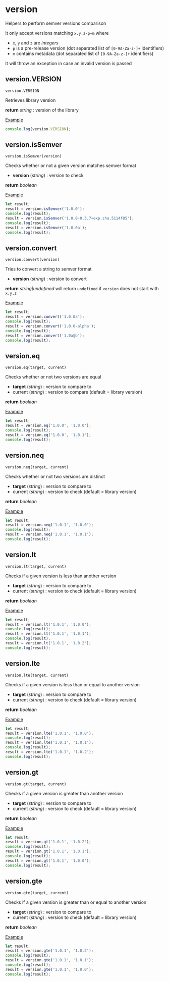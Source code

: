 # version

Helpers to perform semver versions comparison

It only accept versions matching `x.y.z-p+m` where 
  * `x`, `y` and `z` are *integers*
  * `p` is a pre-release version (dot separated list of `[0-9A-Za-z-]+` identifiers)
  * `m` contains metadata (dot separated list of `[0-9A-Za-z-]+` identifiers)

It will throw an exception in case an invalid version is passed

## version.VERSION

`version.VERSION`

Retrieves library version

**return** *string* : version of the library

<u>Example</u>

```js
console.log(version.VERSION);
```

## version.isSemver

`version.isSemver(version)`

Checks whether or not a given version matches semver format

* **version** (*string*) : version to check

**return** *boolean*

<u>Example</u>

```js
let result;
result = version.isSemver('1.0.0');
console.log(result);
result = version.isSemver('1.0.0-0.3.7+exp.sha.5114f85');
console.log(result);
result = version.isSemver('1.0.0a');
console.log(result);
```

## version.convert

`version.convert(version)`

Tries to convert a string to semver format

* **version** (*string*) : version to convert

**return** *string|undefined* will return `undefined` if `version` does not start with `x.y.z`

<u>Example</u>

```js
let result;
result = version.convert('1.0.0a');
console.log(result);
result = version.convert('1.0.0-alpha');
console.log(result);
result = version.convert('1.0a@b');
console.log(result);
```

## version.eq

`version.eq(target, current)`

Checks whether or not two versions are equal

* **target** (*string*) : version to compare to
* current (*string*) : version to compare (default = library version)

**return** *boolean*

<u>Example</u>

```js
let result;
result = version.eq('1.0.0', '1.0.0');
console.log(result);
result = version.eq('1.0.0', '1.0.1');
console.log(result);
```

## version.neq

`version.neq(target, current)`

Checks whether or not two versions are distinct

* **target** (*string*) : version to compare to
* current (*string*) : version to check (default = library version)

**return** *boolean*

<u>Example</u>

```js
let result;
result = version.neq('1.0.1', '1.0.0');
console.log(result);
result = version.neq('1.0.1', '1.0.1');
console.log(result);
```

## version.lt

`version.lt(target, current)`

Checks if a given version is less than another version

* **target** (*string*) : version to compare to
* current (*string*) : version to check (default = library version)

**return** *boolean*

<u>Example</u>

```js
let result;
result = version.lt('1.0.1', '1.0.0');
console.log(result);
result = version.lt('1.0.1', '1.0.1');
console.log(result);
result = version.lt('1.0.1', '1.0.2');
console.log(result);
```

## version.lte

`version.lte(target, current)`

Checks if a given version is less than or equal to another version

* **target** (*string*) : version to compare to
* current (*string*) : version to check (default = library version)

**return** *boolean*

<u>Example</u>

```js
let result;
result = version.lte('1.0.1', '1.0.0');
console.log(result);
result = version.lte('1.0.1', '1.0.1');
console.log(result);
result = version.lte('1.0.1', '1.0.2');
console.log(result);
```

## version.gt

`version.gt(target, current)`

Checks if a given version is greater than another version

* **target** (*string*) : version to compare to
* current (*string*) : version to check (default = library version)

**return** *boolean*

<u>Example</u>

```js
let result;
result = version.gt('1.0.1', '1.0.2');
console.log(result);
result = version.gt('1.0.1', '1.0.1');
console.log(result);
result = version.gt('1.0.1', '1.0.0');
console.log(result);
```

## version.gte

`version.gte(target, current)`

Checks if a given version is greater than or equal to another version

* **target** (*string*) : version to compare to
* current (*string*) : version to check (default = library version)

**return** *boolean*

<u>Example</u>

```js
let result;
result = version.gte('1.0.1', '1.0.2');
console.log(result);
result = version.gte('1.0.1', '1.0.1');
console.log(result);
result = version.gte('1.0.1', '1.0.0');
console.log(result);
```
